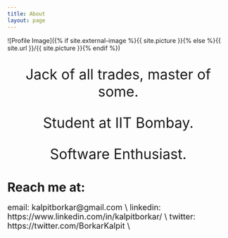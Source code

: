 ```yaml
---
title: About
layout: page
---
```

![Profile Image]({% if site.external-image %}{{ site.picture }}{% else %}{{ site.url }}/{{ site.picture }}{% endif %})

<font size = "6">
<p style="text-align: center;">Jack of all trades, master of some.</p>
<p style="text-align: center;">Student at IIT Bombay.</p>
<p style="text-align: center;">Software Enthusiast.</p>
</font>


# Reach me at:
<p>
<font size = "4">
email: kalpitborkar@gmail.com \
linkedin: https://www.linkedin.com/in/kalpitborkar/ \
twitter: https://twitter.com/BorkarKalpit \
</font>
</p>


